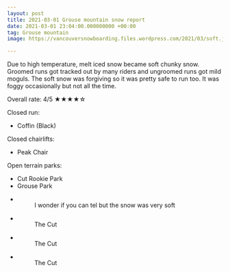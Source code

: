 ```yaml
---
layout: post
title: 2021-03-01 Grouse mountain snow report
date: 2021-03-01 23:04:00.000000000 +00:00
tag: Grouse mountain
image: https://vancouversnowboarding.files.wordpress.com/2021/03/soft.jpg

---
```

<!-- wp:paragraph -->
<p>Due to high temperature, melt iced snow became soft chunky snow. Groomed runs got tracked out by many riders and ungroomed runs got mild moguls. The soft snow was forgiving so it was pretty safe to run too. It was foggy occasionally but not all the time.</p>
<!-- /wp:paragraph -->

<!-- wp:paragraph -->
<p>Overall rate: 4/5 ★★★★☆</p>
<!-- /wp:paragraph -->

<!-- wp:paragraph -->
<p>Closed run:</p>
<!-- /wp:paragraph -->

<!-- wp:list -->
<ul><li>Coffin (Black)</li></ul>
<!-- /wp:list -->

<!-- wp:paragraph -->
<p>Closed chairlifts:</p>
<!-- /wp:paragraph -->

<!-- wp:list -->
<ul><li>Peak Chair</li></ul>
<!-- /wp:list -->

<!-- wp:paragraph -->
<p>Open terrain parks:</p>
<!-- /wp:paragraph -->

<!-- wp:list -->
<ul><li><span style="background-color:var(--wp--preset--color--background);color:var(--wp--preset--color--foreground);font-family:var(--font-base, &quot;PT Sans&quot;, -apple-system, BlinkMacSystemFont, &quot;Segoe UI&quot;, &quot;Roboto&quot;, &quot;Oxygen&quot;, &quot;Ubuntu&quot;, &quot;Cantarell&quot;, &quot;Fira Sans&quot;, &quot;Droid Sans&quot;, &quot;Helvetica Neue&quot;, sans-serif);">Cut Rookie Park</span></li><li>Grouse Park</li></ul>
<!-- /wp:list -->

<!-- wp:coblocks/gallery-stacked {"align":"wide","captions":true} -->
<div class="wp-block-coblocks-gallery-stacked alignwide"><ul class="coblocks-gallery has-fullwidth-images"><li class="coblocks-gallery--item"><figure class="coblocks-gallery--figure"><img src="https://vancouversnowboarding.files.wordpress.com/2021/03/pxl_20210301_175128563.jpg?w=1024" alt="" data-id="669" data-imglink="" class="wp-image-669 has-shadow-none" /><figcaption class="coblocks-gallery--caption">I wonder if you can tel but the snow was very soft</figcaption></figure></li><li class="coblocks-gallery--item"><figure class="coblocks-gallery--figure"><img src="https://vancouversnowboarding.files.wordpress.com/2021/03/pxl_20210301_175132639.jpg?w=1024" alt="" data-id="670" data-imglink="" class="wp-image-670 has-shadow-none" /><figcaption class="coblocks-gallery--caption">The Cut</figcaption></figure></li><li class="coblocks-gallery--item"><figure class="coblocks-gallery--figure"><img src="https://vancouversnowboarding.files.wordpress.com/2021/03/pxl_20210301_175306908.jpg?w=1024" alt="" data-id="671" data-imglink="" class="wp-image-671 has-shadow-none" /><figcaption class="coblocks-gallery--caption">The Cut</figcaption></figure></li><li class="coblocks-gallery--item"><figure class="coblocks-gallery--figure"><img src="https://vancouversnowboarding.files.wordpress.com/2021/03/pxl_20210301_194931827.jpg?w=1024" alt="" data-id="672" data-imglink="" class="wp-image-672 has-shadow-none" /><figcaption class="coblocks-gallery--caption">The Cut</figcaption></figure></li></ul></div>
<!-- /wp:coblocks/gallery-stacked -->

